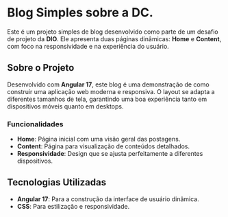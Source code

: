 # Blog Simples sobre a DC.

Este é um projeto simples de blog desenvolvido como parte de um desafio de projeto da **DIO**. Ele apresenta duas páginas dinâmicas: **Home** e **Content**, com foco na responsividade e na experiência do usuário.

## Sobre o Projeto

Desenvolvido com **Angular 17**, este blog é uma demonstração de como construir uma aplicação web moderna e responsiva. O layout se adapta a diferentes tamanhos de tela, garantindo uma boa experiência tanto em dispositivos móveis quanto em desktops.

### Funcionalidades

- **Home**: Página inicial com uma visão geral das postagens.
- **Content**: Página para visualização de conteúdos detalhados.
- **Responsividade**: Design que se ajusta perfeitamente a diferentes dispositivos.

## Tecnologias Utilizadas

- **Angular 17**: Para a construção da interface de usuário dinâmica.
- **CSS**: Para estilização e responsividade.

